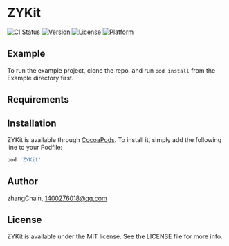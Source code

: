 # ZYKit

[![CI Status](https://img.shields.io/travis/zhangChain/ZYKit.svg?style=flat)](https://travis-ci.org/zhangChain/ZYKit)
[![Version](https://img.shields.io/cocoapods/v/ZYKit.svg?style=flat)](https://cocoapods.org/pods/ZYKit)
[![License](https://img.shields.io/cocoapods/l/ZYKit.svg?style=flat)](https://cocoapods.org/pods/ZYKit)
[![Platform](https://img.shields.io/cocoapods/p/ZYKit.svg?style=flat)](https://cocoapods.org/pods/ZYKit)

## Example

To run the example project, clone the repo, and run `pod install` from the Example directory first.

## Requirements

## Installation

ZYKit is available through [CocoaPods](https://cocoapods.org). To install
it, simply add the following line to your Podfile:

```ruby
pod 'ZYKit'
```

## Author

zhangChain, 1400276018@qq.com

## License

ZYKit is available under the MIT license. See the LICENSE file for more info.
